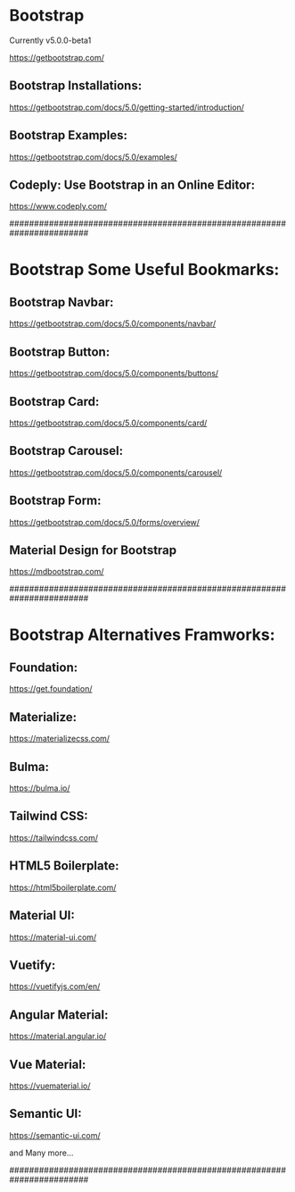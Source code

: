 # Bootstrap 
Currently v5.0.0-beta1

https://getbootstrap.com/



## Bootstrap Installations:
https://getbootstrap.com/docs/5.0/getting-started/introduction/



## Bootstrap Examples:
https://getbootstrap.com/docs/5.0/examples/


## Codeply: Use Bootstrap in an Online Editor:
https://www.codeply.com/



########################################################################



# Bootstrap Some Useful Bookmarks:

## Bootstrap Navbar:
https://getbootstrap.com/docs/5.0/components/navbar/


## Bootstrap Button:
https://getbootstrap.com/docs/5.0/components/buttons/


## Bootstrap Card:
https://getbootstrap.com/docs/5.0/components/card/


## Bootstrap Carousel:
https://getbootstrap.com/docs/5.0/components/carousel/


## Bootstrap Form:
https://getbootstrap.com/docs/5.0/forms/overview/



## Material Design for Bootstrap
https://mdbootstrap.com/



########################################################################



# Bootstrap Alternatives Framworks:


## Foundation:
https://get.foundation/


## Materialize:
https://materializecss.com/


## Bulma:
https://bulma.io/


## Tailwind CSS:
https://tailwindcss.com/


## HTML5 Boilerplate:
https://html5boilerplate.com/


## Material UI:
https://material-ui.com/


## Vuetify:
https://vuetifyjs.com/en/


## Angular Material:
https://material.angular.io/


## Vue Material:
https://vuematerial.io/


## Semantic UI:
https://semantic-ui.com/


and Many more...


########################################################################
